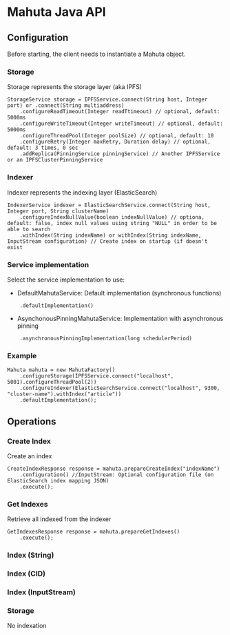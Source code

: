 Mahuta Java API
======

## Configuration

Before starting, the client needs to instantiate a Mahuta object.

### Storage

Storage represents the storage layer (aka IPFS)

```
StorageService storage = IPFSService.connect(String host, Integer port) or .connect(String multiaddress)
    .configureReadTimeout(Integer readTtimeout) // optional, default: 5000ms
    .configureWriteTimeout(Integer writeTimeout) // optional, default: 5000ms
    .configureThreadPool(Integer poolSize) // optional, default: 10
    .configureRetry(Integer maxRetry, Duration delay) // optional, default: 3 times, 0 sec
    .addReplica(PinningService pinningService) // Another IPFSService or an IPFSClusterPinningService
```

### Indexer

Indexer represents the indexing layer (ElasticSearch)

```
IndexerService indexer = ElasticSearchService.connect(String host, Integer port, String clusterName)
    .configureIndexNullValue(boolean indexNullValue) // optiona, default: false, index null values using string "NULL" in order to be able to search
    .withIndex(String indexName) or withIndex(String indexName, InputStream configuration) // Create index on startup (if doesn't exist
```


### Service implementation

Select the service implementation to use:

- DefaultMahutaService: Default implementation (synchronous functions)

```
    .defaultImplementation()
```


- AsynchonousPinningMahutaService: Implementation with asynchronous pinning

```
    .asynchronousPinningImplementation(long schedulerPeriod)
```


### Example

```
Mahuta mahuta = new MahutaFactory()
    .configureStorage(IPFSService.connect("localhost", 5001).configureThreadPool(2))
    .configureIndexer(ElasticSearchService.connect("localhost", 9300, "cluster-name").withIndex("article"))
    .defaultImplementation();
```

## Operations

### Create Index

Create an index

```
CreateIndexResponse response = mahuta.prepareCreateIndex("indexName")
    .configuration() //InputStream: Optional configuration file (on ElasticSearch index mapping JSON)
    .execute();
```

### Get Indexes

Retrieve all indexed from the indexer

```
GetIndexesResponse response = mahuta.prepareGetIndexes()
    .execute();
```

### Index (String)


### Index (CID)


### Index (InputStream)



### Storage 

No indexation



